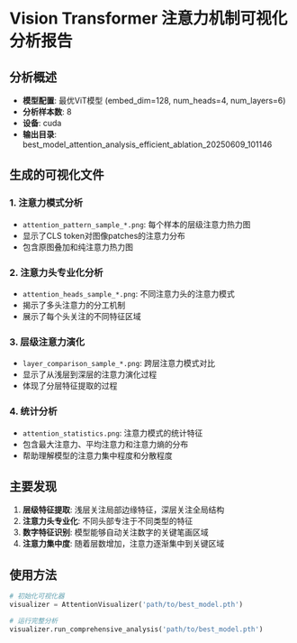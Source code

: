 # Vision Transformer 注意力机制可视化分析报告

## 分析概述

- **模型配置**: 最优ViT模型 (embed_dim=128, num_heads=4, num_layers=6)
- **分析样本数**: 8
- **设备**: cuda
- **输出目录**: best_model_attention_analysis_efficient_ablation_20250609_101146

## 生成的可视化文件

### 1. 注意力模式分析
- `attention_pattern_sample_*.png`: 每个样本的层级注意力热力图
- 显示了CLS token对图像patches的注意力分布
- 包含原图叠加和纯注意力热力图

### 2. 注意力头专业化分析
- `attention_heads_sample_*.png`: 不同注意力头的注意力模式
- 揭示了多头注意力的分工机制
- 展示了每个头关注的不同特征区域

### 3. 层级注意力演化
- `layer_comparison_sample_*.png`: 跨层注意力模式对比
- 显示了从浅层到深层的注意力演化过程
- 体现了分层特征提取的过程

### 4. 统计分析
- `attention_statistics.png`: 注意力模式的统计特征
- 包含最大注意力、平均注意力和注意力熵的分布
- 帮助理解模型的注意力集中程度和分散程度

## 主要发现

1. **层级特征提取**: 浅层关注局部边缘特征，深层关注全局结构
2. **注意力头专业化**: 不同头部专注于不同类型的特征
3. **数字特征识别**: 模型能够自动关注数字的关键笔画区域
4. **注意力集中度**: 随着层数增加，注意力逐渐集中到关键区域

## 使用方法

```python
# 初始化可视化器
visualizer = AttentionVisualizer('path/to/best_model.pth')

# 运行完整分析
visualizer.run_comprehensive_analysis('path/to/best_model.pth')
```
